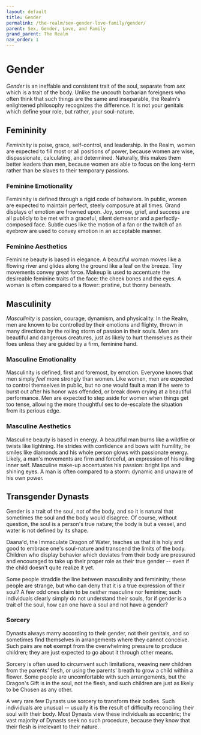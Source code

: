 ```yaml
---
layout: default
title: Gender
permalink: /the-realm/sex-gender-love-family/gender/
parent: Sex, Gender, Love, and Family
grand_parent: The Realm
nav_order: 1
---
```


# Gender

_Gender_ is an ineffable and consistent trait of the soul, separate from _sex_
which is a trait of the body. Unlike the uncouth barbarian foreigners who often
think that such things are the same and inseparable, the Realm's enlightened
philosophy recognizes the difference. It is not your genitals which define your
role, but rather, your soul-nature.

## Femininity

_Femininity_ is poise, grace, self-control, and leadership. In the Realm, women
are expected to fill most or all positions of power, because women are wise,
dispassionate, calculating, and determined. Naturally, this makes them better
leaders than men, because women are able to focus on the long-term rather than
be slaves to their temporary passions.

### Feminine Emotionality

Femininity is defined through a rigid code of behaviors. In public, women are
expected to maintain perfect, steely composure at all times. Grand displays of
emotion are frowned upon. Joy, sorrow, grief, and success are all publicly to be
met with a graceful, silent demeanor and a perfectly-composed face. Subtle cues
like the motion of a fan or the twitch of an eyebrow are used to convey emotion
in an acceptable manner.

### Feminine Aesthetics

Feminine beauty is based in elegance. A beautiful woman moves like a flowing
river and glides along the ground like a leaf on the breeze. Tiny movements
convey great force. Makeup is used to accentuate the desireable feminine traits
of the face: the cheek bones and the eyes. A woman is often compared to a
flower: pristine, but thorny beneath.

## Masculinity

_Masculinity_ is passion, courage, dynamism, and physicality. In the Realm, men
are known to be controlled by their emotions and flighty, thrown in many
directions by the roiling storm of passion in their souls. Men are beautiful and
dangerous creatures, just as likely to hurt themselves as their foes unless they
are guided by a firm, feminine hand.

### Masculine Emotionality

Masculinity is defined, first and foremost, by emotion. Everyone knows that men
simply _feel_ more strongly than women. Like women, men are expected to control
themselves in public, but no one would fault a man if he were to burst out after
his honor was offended, or break down crying at a beautiful performance. Men are
expected to step aside for women when things get too tense, allowing the more
thoughtful sex to de-escalate the situation from its perious edge.

### Masculine Aesthetics

Masculine beauty is based in energy. A beautiful man burns like a wildfire or
twists like lightning. He strides with confidence and bows with humility; he
smiles like diamonds and his whole person glows with passionate energy. Likely,
a man's movements are firm and forceful, an expression of his roiling inner
self. Masculine make-up accentuates his passion: bright lips and shining eyes.
A man is often compared to a storm: dynamic and unaware of his own power.

## Transgender Dynasts

Gender is a trait of the soul, not of the body, and so it is natural that
sometimes the soul and the body would disagree. Of course, without question, the
soul is a person's true nature; the body is but a vessel, and water is not
defined by its shape.

Daana'd, the Immaculate Dragon of Water, teaches us that it is holy and good to
embrace one's soul-nature and transcend the limits of the body. Children who
display behavior which deviates from their body are pressured and encouraged to
take up their proper role as their true gender -- even if the child doesn't
quite realize it yet.

Some people straddle the line between masculinity and femininity; these people
are strange, but who can deny that it is a true expression of their soul? A few
odd ones claim to be _neither_ masculine nor feminine; such individuals clearly
simply do not understand their souls, for if gender is a trait of the soul, how
can one have a soul and not have a gender?

### Sorcery

Dynasts always marry according to their gender, not their genitals, and so
sometimes find themselves in arrangements where they cannot conceive. Such pairs
are **not** exempt from the overwhelming pressure to produce children; they are
just expected to go about it through other means.

Sorcery is often used to circumvent such limitations, weaving new children from
the parents' flesh, or using the parents' breath to grow a child within a
flower. Some people are uncomfortable with such arrangements, but the Dragon's
Gift is in the soul, not the flesh, and such children are just as likely to be
Chosen as any other.

A very rare few Dynasts use sorcery to transform their bodies. Such individuals
are unusual -- usually it is the result of difficulty reconciling their soul
with their body. Most Dynasts view these individuals as eccentric; the vast
majority of Dynasts seek no such procedure, because they know that their flesh
is irrelevant to their nature.
